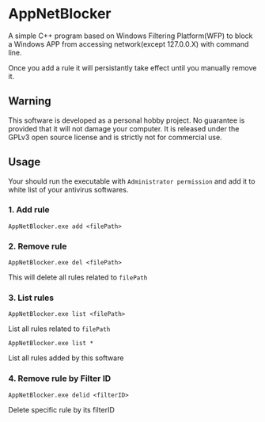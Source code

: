 # AppNetBlocker
A simple C++ program based on Windows Filtering Platform(WFP) to block a Windows APP from accessing network(except 127.0.0.X) with command line.

Once you add a rule it will persistantly take effect until you manually remove it.

## Warning

This software is developed as a personal hobby project. No guarantee is provided that it will not damage your computer. It is released under the GPLv3 open source license and is strictly not for commercial use.

## Usage

Your should run the executable with `Administrator permission` and add it to white list of your antivirus softwares.

### 1. Add rule

```
AppNetBlocker.exe add <filePath>
```



### 2. Remove rule

```
AppNetBlocker.exe del <filePath>
```

This will delete all rules related to `filePath`



### 3. List rules

```
AppNetBlocker.exe list <filePath>
```

List all rules related to `filePath`

```
AppNetBlocker.exe list *
```

List all rules added by this software

### 4. Remove rule by Filter ID

```
AppNetBlocker.exe delid <filterID>
```

Delete specific rule by its filterID
